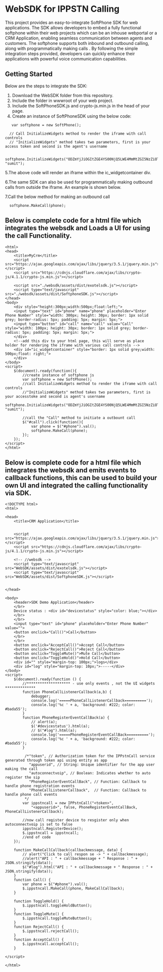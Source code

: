 # WebSDK for IPPSTN Calling

This project provides an easy-to-integrate SoftPhone SDK for web applications. The SDK allows developers to embed a fully functional softphone within their web projects which can be an inhouse webportal or a CRM Application, enabling seamless communication between agents and customers. The softphone supports both inbound and outbound calling, along with programmatically making calls . By following the simple integration steps provided, developers can quickly enhance their applications with powerful voice communication capabilities.

## Getting Started

Below are the steps to integrate the SDK:

1. Download the WebSDK folder from this repository.
2. Include the folder in wwwroot of your web project.
3. Include the SoftPhoneSDK.js and crypto-js.min.js in the head of your page.
4. Create an instance of SoftPhoneSDK using the below code: 

```
   var softphone = new SoftPhone(); 
   
  // Call InitializeWidgets method to render the iframe with call controls
  // "InitializeWidgets" method takes two parameters, first is your access token and second is the agent's username
  
  softphone.InitializeWidgets("ODZmYjJiOGItZGE4YS00NjQ5LWE4MmMtZGI5NzZiOTM0YzY0", "sumit");
  ```
  
5.The above code will render an iframe within the ic_widgetcontainer div.

6.The same SDK can also be used for programmatically making outbound calls from outside the iframe. An example is shown below.

7.Call the below method for making an outbound call

```
  softphone.MakeCall(phone);
  ```
  

## Below is complete code for a html file which integrates the websdk and Loads a UI for using the call Functionality.

```
<html>
<head>
    <title>MyCrm</title>
    <script src="https://ajax.googleapis.com/ajax/libs/jquery/3.5.1/jquery.min.js"></script>
    <script src="https://cdnjs.cloudflare.com/ajax/libs/crypto-js/4.1.1/crypto-js.min.js"></script>

    <script src="./websdk/assets/dist/exotelsdk.js"></script>
    <script type="text/javascript" src="./websdk/assets/dist/SoftphoneSDK.js"></script>
</head>
<body>
    <div style="height:300px;width:500px;float:left;">
    <input type="text" id="phone" name="phone" placeholder="Enter Phone Number" style="width: 300px; height: 30px; border: 1px solid grey; border-radius: 5px; padding: 5px; margin: 5px;">
    <input type="button" id="call" name="call" value="Call" style="width: 100px; height: 30px; border: 1px solid grey; border-radius: 5px; padding: 5px; margin: 5px;">
    </div>
    <!--add this div to your html page, this will serve as place holder for rendering the iframe with various call controls -->
    <div id="ic_widgetcontainer" style="border: 1px solid grey;width: 500px;float: right;">
    </div>
</body>
<script>
    $(document).ready(function(){
        //create instance of softphone js
        var softphone = new SoftPhone(); 
        //call InitializeWidgets method to render the iframe with call controls
        //"InitializeWidgets" method takes two parameters, first is your accesstoke and second is agent's username
        softphone.InitializeWidgets("ODZmYjJiOGItZGE4YS00NjQ5LWE4MmMtZGI5NzZiOTM0YzY0", "sumit");

        //call the "Call" method to initiate a outbount call
        $("#call").click(function(){
            var phone = $("#phone").val();
            softphone.MakeCall(phone);
        });
    });
</script>
</html>
```

## Below is complete code for a html file which integrates the websdk and emits events to callback functions, this can be used to build your own UI and integrated the calling functionality via SDK.

```
<!DOCTYPE html>
<html>

<head>
    <title>CRM Application</title>


    <script src="https://ajax.googleapis.com/ajax/libs/jquery/3.5.1/jquery.min.js"></script>
    <script src="https://cdnjs.cloudflare.com/ajax/libs/crypto-js/4.1.1/crypto-js.min.js"></script>

    <!-- //websdk -->
    <script type="text/javascript" src="WebSDK/assets/dist/exotelsdk.js"></script>
    <script type="text/javascript" src="WebSDK/assets/dist/SoftphoneSDK.js"></script>


</head>

<body>
    <header>SDK Demo Application</header>
    </br>
    Device status : <div id="devicestatus" style="color: blue;"></div>
    </br>
    </br>
    <input type="text" id="phone" placeholder="Enter Phone Number" value="">
    <button onclick="Call()">Call</button>
    </br>
    </br>
    <button onclick="AcceptCall()">Accept Call</button>
    <button onclick="RejectCall()">Reject Call</button>
    <button onclick="ToggleMute()">Mute Call</button>
    <button onclick="ToggleHold()">Hold Call</button>
    <div id="" style="margin-top: 100px;">logs</div>
    <div id="log" style="margin-top: 10px;">-----</div>
</body>
<script>
    $(document).ready(function () {
        //******************** - use only events , not the UI widgets ************** 
        function PhoneCallListenerCallback(a,b) {  
            debugger;
            console.log('=====PhoneCallListenerCallback==========');
            console.log('%c ' + a, 'background: #222; color: #bada55');
        }
        function PhoneRegisterEventCallBack(a) {
            // alert(a);
            $('#devicestatus').html(a);
            // $("#log").html(a);
            console.log('=====PhoneRegisterEventCallBack==========');
            console.log('%c ' + a, 'background: #222; color: #bada55');
        }

         /*"token", // Authorization token for the IPPstnCall service generated through token api using entity as app
           "appuserid", // String: Unique identifier for the app user making the call
           "autoconnectvoip", // Boolean: Indicates whether to auto register the sip 
           "PhoneRegisterEventCallBack", // Function: Callback to handle phone registration events
           "PhoneCallListenerCallback",  // Function: Callback to handle phone call events
         */
        var ippstncall = new IPPstnCall("<token>",
            "<appuserid>", false, PhoneRegisterEventCallBack, PhoneCallListenerCallback);

        //now call register device to resgister only when autoconnectvoip is set to false
        ippstncall.RegisterDevice();
        $.ippstncall = ippstncall;
        //end of code         
    });

    function MakeCallCallback(callbackmessage, data) {
        // alert("Click to call respon se -> " + callbackmessage);
        //alert("API : " + callbackmessage + " Response : " + JSON.stringify(data));
        $("#log").html("API : " + callbackmessage + " Response : " + JSON.stringify(data));
    }
    function Call() {
        var phone = $("#phone").val();
        $.ippstncall.MakeCall(phone, MakeCallCallback);
    }

    function ToggleHold() {
        $.ippstncall.toggleHoldButton();
    }
    function ToggleMute() {
        $.ippstncall.toggleMuteButton();
    }
    function RejectCall() {
        $.ippstncall.rejectCall();
    }
    function AcceptCall() {
        $.ippstncall.acceptCall();
    }

</script>

</html>
```

